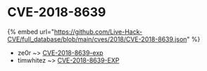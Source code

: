 # CVE-2018-8639
{% embed url="https://github.com/Live-Hack-CVE/full_database/blob/main/cves/2018/CVE-2018-8639.json" %}

* ze0r ~> [CVE-2018-8639-exp](https://www.alice-snow.ru/2018/database/cve-2018-8639/cve-2018-8639-exp-ze0r)
* timwhitez ~> [CVE-2018-8639-EXP](https://www.alice-snow.ru/2018/database/cve-2018-8639/cve-2018-8639-exp-timwhitez)